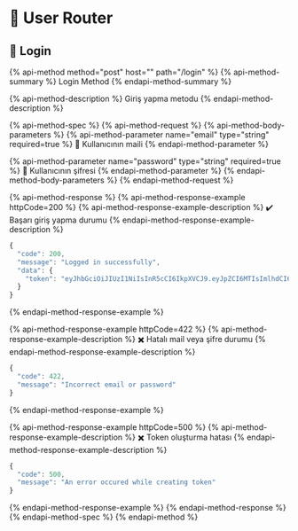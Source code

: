 # 👤 User Router

## 🚪 Login

{% api-method method="post" host="" path="/login" %}
{% api-method-summary %}
Login Method
{% endapi-method-summary %}

{% api-method-description %}
Giriş yapma metodu
{% endapi-method-description %}

{% api-method-spec %}
{% api-method-request %}
{% api-method-body-parameters %}
{% api-method-parameter name="email" type="string" required=true %}
📧 Kullanıcının maili
{% endapi-method-parameter %}

{% api-method-parameter name="password" type="string" required=true %}
🔏 Kullanıcının şifresi
{% endapi-method-parameter %}
{% endapi-method-body-parameters %}
{% endapi-method-request %}

{% api-method-response %}
{% api-method-response-example httpCode=200 %}
{% api-method-response-example-description %}
✔️ Başarı giriş yapma durumu
{% endapi-method-response-example-description %}

```javascript
{
  "code": 200,
  "message": "Logged in successfully",
  "data": {
    "token": "eyJhbGciOiJIUzI1NiIsInR5cCI6IkpXVCJ9.eyJpZCI6MTIsImlhdCI6MTU4MzQwNTEyNn0.0HwBhXl6utA5tAD4ryu9Mj1lHuW-PgcmyYJOvERPwkA"
  }
}
```
{% endapi-method-response-example %}

{% api-method-response-example httpCode=422 %}
{% api-method-response-example-description %}
✖️ Hatalı mail veya şifre durumu
{% endapi-method-response-example-description %}

```javascript
{
  "code": 422,
  "message": "Incorrect email or password"
}
```
{% endapi-method-response-example %}

{% api-method-response-example httpCode=500 %}
{% api-method-response-example-description %}
✖️ Token oluşturma hatası
{% endapi-method-response-example-description %}

```javascript
{
  "code": 500,
  "message": "An error occured while creating token"
}
```
{% endapi-method-response-example %}
{% endapi-method-response %}
{% endapi-method-spec %}
{% endapi-method %}

